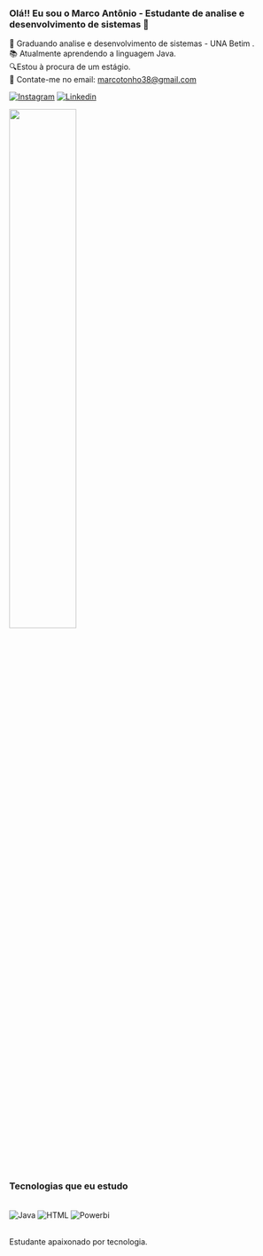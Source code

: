 
### Olá!! Eu sou o Marco Antônio - Estudante de  analise e desenvolvimento de sistemas 🙏
🔭 Graduando analise e desenvolvimento de sistemas - UNA Betim .<br/>
📚 Atualmente aprendendo a linguagem Java.<br/>
🔍Estou à procura de um estágio.<br/>
📧 Contate-me no email: marcotonho38@gmail.com <br/>

[![Instagram](https://img.shields.io/badge/Instagram-E4405F?style=for-the-badge&logo=instagram&logoColor=white)](https://www.instagram.com/marcoantoniomj/)
[![Linkedin](https://img.shields.io/badge/LinkedIn-0077B5?style=for-the-badge&logo=linkedin&logoColor=white)](https://www.linkedin.com/in/marco-antonio-044313236/)

<img width="49%" src="https://github-readme-stats.vercel.app/api/top-langs/?username=MarcoantonioMj&layout=compact&langs_count=7&theme=dracula"/>
</div>

### Tecnologias que eu estudo 
<div style="display: inline_block"><br/>
<img aling="center" alt="Java" src="https://img.shields.io/badge/Java-ED8B00?style=for-the-badge&logo=openjdk&logoColor=white"/>
<img aling="center" alt="HTML" src="https://img.shields.io/badge/HTML5-E34F26?style=for-the-badge&logo=html5&logoColor=white"/>
<img aling="center" alt="Powerbi" src="https://img.shields.io/badge/Microsoft_Office-D83B01?style=for-the-badge&logo=microsoft-office&logoColor=white"/>
</div><br/>

Estudante apaixonado por tecnologia.



